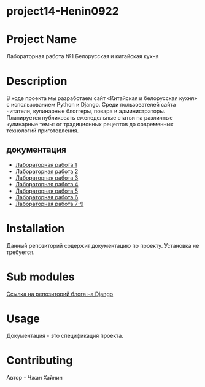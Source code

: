 
# project14-Henin0922

# Project Name
Лабораторная работа №1
Белорусская и китайская кухня

# Description
В ходе проекта мы разработаем сайт «Китайская и белорусская кухня» с использованием Python и Django. Среди пользователей сайта читатели, кулинарные блоггеры, повара и администраторы. Планируется публиковать еженедельные статьи на различные кулинарные темы: от традиционных рецептов до современных технологий приготовления.

## документация
* [Лабораторная работа 1](https://docs.google.com/document/d/1yhcca8aMgdnhbYxXBvKgBn1aD3P57xe0QzGBDo9CsZ8/edit)
* [Лабораторная работа 2](https://docs.google.com/document/d/1ZH80_YNGwIGWKNEML3cXlBpWfNpAD_fk09pvASh3QkM/edit)
* [Лабораторная работа 3](https://docs.google.com/document/d/1gfuWYidY1jB-sN2SKhrbpnpT3yZ6UJBtdZLaYRvHnOE/edit?tab=t.0)
* [Лабораторная работа 4](https://docs.google.com/document/d/1OteAI2kbJSmB7D39j_xePSIGLeHNKjOKJNlvmONB8NI/edit?tab=t.0)
* [Лабораторная работа 5](https://docs.google.com/document/d/15hzQW0E-LPNWfsusqvCB46Bnjt9aJW3PBTtfkrGIqJk/edit?tab=t.0)
* [Лабораторная работа 6](https://docs.google.com/document/d/1JqtgdSNyGs67k2NIfyUcJUGJO2DLsSWt5xKhOF6CVmo/edit?tab=t.0)
* [Лабораторная работа 7-9](https://docs.google.com/document/d/1xzqXZwQchWcLMO5Mq1hXq4DuP1NxrD9Gz55ePrq-uRo/edit?tab=t.0)
# Installation

Данный репозиторий содержит документацию по проекту. Установка не требуется.

# Sub modules

[Ссылка на репозиторий блога на Django](https://github.com/fpmi-hci-2024/project14-web-Henin0922)

# Usage

Документация - это спецификация проекта.

# Contributing

Автор - Чжан Хайнин


